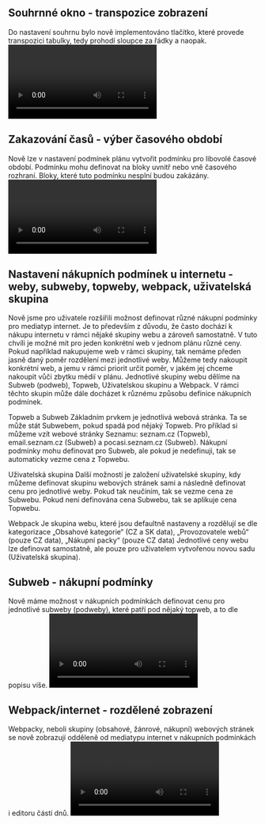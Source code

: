﻿---
categories: [fenix]
layout: fenix
---
## Souhrnné okno - transpozice zobrazení
Do nastavení souhrnu bylo nově implementováno tlačítko, které provede transpozici tabulky, tedy prohodí sloupce za řádky a naopak.
<video src="{{site.url}}/data/transpozice.mp4" type="video/mp4" controls></video>

## Zakazování časů - výber časového období
Nově lze v nastavení podmínek plánu vytvořit podmínku pro libovolé časové období. Podmínku mohu definovat na bloky uvnitř nebo vně časového rozhraní.
Bloky, které tuto podmínku nesplní budou zakázány. 
<video src="{{site.url}}/data/mimo_casy.mp4" type="video/mp4" controls></video>

## Nastavení nákupních podmínek u internetu - weby, subweby, topweby, webpack, uživatelská skupina
Nově jsme pro uživatele rozšířili možnost definovat různé nákupní podmínky pro mediatyp internet.
Je to především z důvodu, že často dochází k nákupu internetu v rámci nějaké skupiny webu a zároveň samostatně. 
V tuto chvíli je možné mít pro jeden konkrétní web v jednom plánu různé ceny. 
Pokud například nakupujeme web v rámci skupiny, tak nemáme předen jasně daný poměr rozdělení mezi jednotlivé weby. 
Můžeme tedy nakoupit konkrétní web, a jemu v rámci priorit určit poměr, v jakém jej chceme nakoupit vůči zbytku médií v plánu.
Jednotlivé skupiny webu dělíme na Subweb (podweb), Topweb, Uživatelskou skupinu a Webpack.
V rámci těchto skupin může dále docházet k různému způsobu definice nákupních podmínek.

Topweb a Subweb
Základním prvkem je jednotlivá webová stránka. Ta se může stát Subwebem, pokud spadá pod nějaký Topweb.
Pro příklad si můžeme vzít webové stránky Seznamu: seznam.cz (Topweb), email.seznam.cz (Subweb) a pocasi.seznam.cz (Subweb).
Nákupní podmínky mohu definovat pro Subweb, ale pokud je nedefinuji, tak se automaticky vezme cena z Topwebu.

Uživatelská skupina
Další možností je založení uživatelské skupiny, kdy můžeme definovat skupinu webových stránek sami a následně
definovat cenu pro jednotlivé weby. Pokud tak neučiním, tak se vezme cena ze Subwebu. Pokud není definována cena Subwebu, tak se aplikuje cena Topwebu.

Webpack
Je skupina webu, které jsou defaultně nastaveny a rozdělují se dle kategorizace „Obsahové kategorie“ (CZ a SK data), „Provozovatele webů“ (pouze CZ data), „Nákupní packy“ (pouze CZ data)
Jednotlivé ceny webu lze definovat samostatně, ale pouze pro uživatelem vytvořenou novou sadu (Uživatelská skupina).

## Subweb - nákupní podmínky 
Nově máme možnost v nákupních podmínkách definovat cenu pro jednotlivé subweby (podweby), které patří pod nějaký topweb, a to dle popisu víše.
<video src="{{site.url}}/data/NP_subweb.mp4" type="video/mp4" controls></video>

## Webpack/internet - rozdělené zobrazení
Webpacky, neboli skupiny (obsahové, žánrové, nákupní) webových stránek se nově zobrazují odděleně od mediatypu internet v nákupních podmínkách i editoru částí dnů.
<video src="{{site.url}}/data/pack_internet_oddeleno.mp4" type="video/mp4" controls></video>



